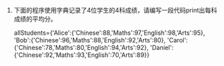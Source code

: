 1. 下面的程序使用字典记录了4位学生的4科成绩，请编写一段代码print出每科成绩的平均分。

   allStudents={'Alice':{'Chinese':88,'Maths':97,'English':98,'Arts':95},
                       'Bob':{'Chinese':96,'Maths':88,'English':92,'Arts':80},
                          'Carol':{'Chinese':78,'Maths':80,'English':94,'Arts':92},
                       'Daniel':{'Chinese':92,'Maths':93,'English':70,'Arts':89}}
